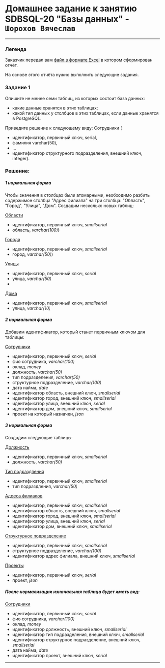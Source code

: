 # Домашнее задание к занятию SDBSQL-20 "Базы данных" - `Шорохов Вячеслав`

---
### Легенда

Заказчик передал вам [файл в формате Excel](hw-12-1.xlsx) в котором сформирован отчёт.

На основе этого отчёта нужно выполнить следующие задания.

### Задание 1

Опишите не менее семи таблиц, из которых состоит база данных:
- какие данные хранятся в этих таблицах;
- какой тип данных у столбцов в этих таблицах, если данные хранятся в PostgreSQL.

Приведите решение к следующему виду:
Сотрудники (
- идентификатор, первичный ключ, serial,
- фамилия varchar(50),
- ...
- идентификатор структурного подразделения, внешний ключ, integer).

### Решение:

##### 1 нормальная форма
Чтобы значения в столбцах были атомарными, необходимо разбить содержимое столбца "Адрес филиала" на три столбца: "Область", "Город", "Улица", "Дом".
Создадим несколько новых таблиц:

<ins>Области</ins>
* идентификатор, первичный ключ, *smallserial*
* область, *varchar(100)*)

<ins>Города</ins> 
* идентификатор, первичный ключ, *smallserial*
* город, *varchar(50)*)

<ins>Улицы</ins> 
* идентификатор, первичный ключ, *serial*
* улица, *varchar(50)*
* 
<ins>Дома</ins> 
* идентификатор, первичный ключ, *smallserial*
* улица, *varchar(10)*

##### 2 нормальная форма
Добавим идентификатор, который станет первичным ключом для таблицы:

<ins>Сотрудники</ins> 
* идентификатор, первичный ключ, *serial*
* фио сотрудника, *varchar(100)*
* оклад, *money*
* должность, *varchar(50)*
* тип подразделения, *varchar(50)*
* структурное подразделение, *varchar(100)*
* дата найма, *date*
* идентификатор область, внешний ключ, *smallserial*
* идентификатор город, внешний ключ, *smallserial*
* идентификатор улица, внешний ключ, *serial*
* идентификатор дом, внешний ключ, *smallserial*
* проект на который назначен, *json*

##### 3 нормальная форма
Создадим следующие таблицы:

<ins>Должность</ins> 
* идентификатор, первичный ключ, *smallserial*
* должность, *varchar(50)*

<ins>Тип подраздления</ins> 
* идентификатор, первичный ключ, *smallserial*
* тип подраздления, *varchar(50)*

<ins>Адреса филиалов</ins> 
* идентификатор, первичный ключ, *smallserial*
* идентификатор область, внешний ключ, *smallserial*
* идентификатор город, внешний ключ, *smallserial*
* идентификатор улица, внешний ключ, *serial*
* идентификатор дом, внешний ключ, *smallserial*

<ins>Структурное подразделение</ins>
* идентификатор, первичный ключ, *smallserial*
* структурное подразделение, *varchar(100)*
* идентификатор адрес филиала, внешний ключ, *smallserial*

<ins>Проекты</ins> 
* идентификатор, первичный ключ, *serial*
* проект, *json*

##### После нормализации изначальная таблица будет иметь вид:

<ins>Сотрудники</ins>
* идентификатор, первичный ключ, *serial*
* фио сотрудника, *varchar(100)*
* оклад, *money*
* идентификатор должность, внешний ключ, *smallserial*
* идентификатор тип подразделения, внешний ключ, *smallserial*
* идентификатор структурное подразделение, внешний ключ, *smallserial*
* дата найма, *date*
* идентификатор проект, внешний ключ, *serial*

---